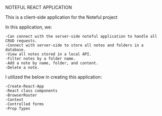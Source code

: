 NOTEFUL REACT APPLICATION

This is a client-side application for the Noteful project

In this application, we:

	-Can connect with the server-side noteful application to handle all CRUD requests.
	-Connect with server-side to store all notes and folders in a database.
	-View all notes stored in a local API.
	-Filter notes by a folder name.
	-Add a note by name, folder, and content.
	-Delete a note.

I utilized the below in creating this application:

	-Create-React-App
	-React class components
	-BrowserRouter
	-Context
	-Controlled forms
	-Prop Types

